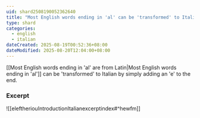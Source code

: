 ```yaml
---
uid: shard2508190052362640
title: "Most English words ending in 'al' can be 'transformed' to Italian by simply adding an 'e' to the end"
type: shard
categories:
  - english
  - italian
dateCreated: 2025-08-19T00:52:36+08:00
dateModified: 2025-08-20T12:04:00+08:00
---
```

[[Most English words ending in 'al' are from Latin|Most English words ending in 'al']] can be 'transformed' to Italian by simply adding an 'e' to the end.

### Excerpt
![[eleftheriouIntroductionItalianexcerptindex#^hewfm]]